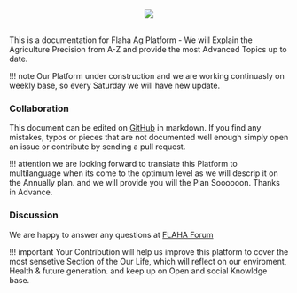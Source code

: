 
<div style="text-align: center;"><img src="img/flaha_logo.png"></div><br>


This is a documentation for Flaha Ag Platform - We will Explain the Agriculture Precision from A-Z and provide the most Advanced Topics up to date.


!!! note
    Our Platform under construction and we are working continuasly on weekly base, so every Saturday we will have new update.


### Collaboration

This document can be edited on [GitHub](https://github.com/FlahaAG/Flaha_Wiki) in markdown. If you find any mistakes, typos or  pieces that are not documented well enough simply open an issue or contribute by sending a pull request.

!!! attention
    we are looking forward to translate this Platform to multilanguage when its come to the optimum level as we will descrip it on the Annually plan. and we will provide you will the Plan Soooooon. Thanks in Advance.

### Discussion

We are happy to answer any questions at [FLAHA Forum](http://discourse.flaha.org/)

!!! important
    Your Contribution will help us improve this platform to cover the most sensetive Section of the Our Life, which will reflect on our enviroment, Health & future generation. and keep up on Open and social Knowldge base.
